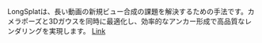 LongSplatは、長い動画の新規ビュー合成の課題を解決するための手法です。カメラポーズと3Dガウスを同時に最適化し、効率的なアンカー形成で高品質なレンダリングを実現します。
[Link](http://arxiv.org/abs/2508.14041v1)

